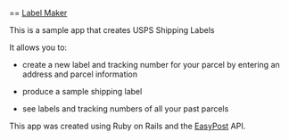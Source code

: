 == [Label Maker](link)

This is a sample app that creates USPS Shipping Labels

It allows you to:

* create a new label and tracking number for your parcel
by entering an address and parcel information

* produce a sample shipping label

* see labels and tracking numbers of all your past parcels

This app was created using Ruby on Rails and
the [EasyPost](https://www.easypost.com) API.
